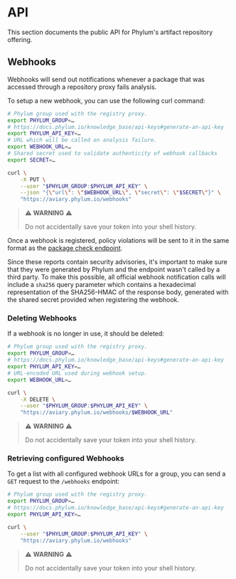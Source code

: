 # API

This section documents the public API for Phylum's artifact repository offering.

## Webhooks

Webhooks will send out notifications whenever a package that was accessed
through a repository proxy fails analysis.

To setup a new webhook, you can use the following curl command:

```sh
# Phylum group used with the registry proxy.
export PHYLUM_GROUP=…
# https://docs.phylum.io/knowledge_base/api-keys#generate-an-api-key
export PHYLUM_API_KEY=…
# URL which will be called on analysis failure.
export WEBHOOK_URL=…
# Shared secret used to validate authenticity of webhook callbacks
export SECRET=…

curl \
    -X PUT \
    --user "$PHYLUM_GROUP:$PHYLUM_API_KEY" \
    --json "{\"url\": \"$WEBHOOK_URL\", \"secret\": \"$SECRET\"}" \
    "https://aviary.phylum.io/webhooks"
```

> ⚠️ **WARNING** ⚠️
>
> Do not accidentally save your token into your shell history.

Once a webhook is registered, policy violations will be sent to it in the same
format as the [package check endpoint].

Since these reports contain security advisories, it's important to make sure
that they were generated by Phylum and the endpoint wasn't called by a third
party. To make this possible, all official webhook notification calls will
include a `sha256` query parameter which contains a hexadecimal representation
of the SHA256-HMAC of the response body, generated with the shared secret
provided when registering the webhook.

### Deleting Webhooks

If a webhook is no longer in use, it should be deleted:

```sh
# Phylum group used with the registry proxy.
export PHYLUM_GROUP=…
# https://docs.phylum.io/knowledge_base/api-keys#generate-an-api-key
export PHYLUM_API_KEY=…
# URL-encoded URL used during webhook setup.
export WEBHOOK_URL=…

curl \
    -X DELETE \
    --user "$PHYLUM_GROUP:$PHYLUM_API_KEY" \
    "https://aviary.phylum.io/webhooks/$WEBHOOK_URL"
```

> ⚠️ **WARNING** ⚠️
>
> Do not accidentally save your token into your shell history.

### Retrieving configured Webhooks

To get a list with all configured webhook URLs for a group, you can send a `GET`
request to the `/webhooks` endpoint:

```sh
# Phylum group used with the registry proxy.
export PHYLUM_GROUP=…
# https://docs.phylum.io/knowledge_base/api-keys#generate-an-api-key
export PHYLUM_API_KEY=…

curl \
    --user "$PHYLUM_GROUP:$PHYLUM_API_KEY" \
    "https://aviary.phylum.io/webhooks"
```

> ⚠️ **WARNING** ⚠️
>
> Do not accidentally save your token into your shell history.

[package check endpoint]: https://api.phylum.io/api/v0/swagger/index.html#/Organizations/organizations_group_packages_check
